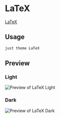 # LaTeX

[LaTeX](https://phooey.foo)

## Usage

```bash
just theme LaTeX
```

## Preview

### Light

![Preview of LaTeX Light](preview-light.png)

### Dark

![Preview of LaTeX Dark](preview-dark.png)
